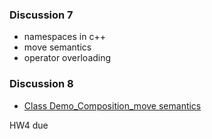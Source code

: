 ### Discussion 7
- namespaces in c++
- move semantics 
- operator overloading



### Discussion 8
- [Class Demo_Composition_move semantics](https://github.com/nikunjsanghai/Intermediate_Programming_Cplusplus/blob/main/Week4/composition_move_semantics%20.md)






HW4 due

